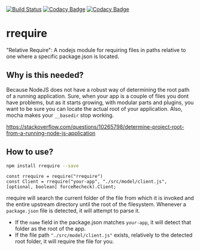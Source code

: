 [![Build Status](https://travis-ci.org/silvae86/rrequire.svg?branch=master)](https://travis-ci.org/silvae86/rrequire)
[![Codacy Badge](https://api.codacy.com/project/badge/Grade/cff4cfde36144314adbdce30226737e6)](https://www.codacy.com/app/silvae86/rrequire?utm_source=github.com&amp;utm_medium=referral&amp;utm_content=silvae86/rrequire&amp;utm_campaign=Badge_Grade)
[![Codacy Badge](https://api.codacy.com/project/badge/Coverage/cff4cfde36144314adbdce30226737e6)](https://www.codacy.com/app/silvae86/rrequire?utm_source=github.com&utm_medium=referral&utm_content=silvae86/rrequire&utm_campaign=Badge_Coverage)


# rrequire
"Relative Require": A nodejs module for requiring files in paths relative to one where a specific package.json is located. 

## Why is this needed?

Because NodeJS does not have a robust way of determining the root path of a running application. Sure, when your app is a couple of files you dont have problems, but as it starts growing, with modular parts and plugins, you want to be sure you can locate the actual root of your application. Also, mocha makes your `__basedir` stop working.

https://stackoverflow.com/questions/10265798/determine-project-root-from-a-running-node-js-application


## How to use?

````bash
npm install rrequire --save
````

````node
const rrequire = require("rrequire")
const Client = rrequire("your-app", "./src/model/client.js", [optional, boolean] forceRecheck).Client;
````

rrequire will search the current folder of the file from which it is invoked and the entire upstream directory until the root of the filesystem. Whenever a `package.json` file is detected, it will attempt to parse it. 

 - If the `name` field in the package.json matches `your-app`, it will detect that folder as the root of the app.
 - If the file path `"./src/model/client.js"` exists, relatively to the detected root folder, it will require the file for you.

